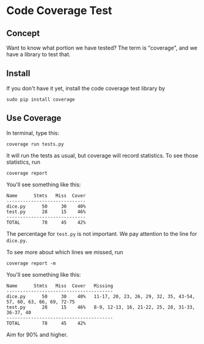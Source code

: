# Code Coverage Test

## Concept
Want to know what portion we have tested? The term is "coverage", and we have a library to test that.

## Install
If you don't have it yet, install the code coverage test library by

```
sudo pip install coverage
```

## Use Coverage
In terminal, type this:

```
coverage run tests.py
```

It will run the tests as usual, but coverage will record statistics. To see those statistics, run

```
coverage report
```

You'll see something like this:

```
Name      Stmts   Miss  Cover                                                                    
-----------------------------                                                                    
dice.py      50     30    40%                                                                    
test.py      28     15    46%                                                                    
-----------------------------                                                                    
TOTAL        78     45    42% 
```

The percentage for `test.py` is not important. We pay attention to the line for `dice.py`.

To see more about which lines we missed, run

```
coverage report -m
```

You'll see something like this:

```
Name      Stmts   Miss  Cover   Missing                                                          
---------------------------------------                                                          
dice.py      50     30    40%   11-17, 20, 23, 26, 29, 32, 35, 43-54, 57, 60, 63, 66, 69, 72-75  
test.py      28     15    46%   8-9, 12-13, 16, 21-22, 25, 28, 31-33, 36-37, 40                  
---------------------------------------                                                          
TOTAL        78     45    42%                                                     
```

Aim for 90% and higher.
